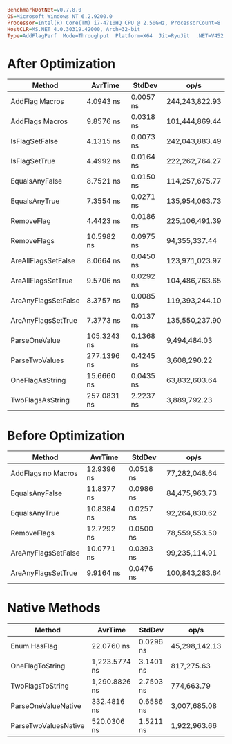 ```ini
BenchmarkDotNet=v0.7.8.0
OS=Microsoft Windows NT 6.2.9200.0
Processor=Intel(R) Core(TM) i7-4710HQ CPU @ 2.50GHz, ProcessorCount=8
HostCLR=MS.NET 4.0.30319.42000, Arch=32-bit
Type=AddFlagPerf  Mode=Throughput  Platform=X64  Jit=RyuJit  .NET=V452
```

After Optimization
==================

   Method             |   AvrTime   |    StdDev |           op/s |          
--------------------- |------------ |---------- |--------------- |          
 AddFlag Macros       | 4.0943 ns   | 0.0057 ns | 244,243,822.93 |          
 AddFlags Macros      | 9.8576 ns   | 0.0318 ns | 101,444,869.44 |          
 IsFlagSetFalse       | 4.1315 ns   | 0.0073 ns | 242,043,883.49 |
 IsFlagSetTrue        | 4.4992 ns   | 0.0164 ns | 222,262,764.27 |
 EqualsAnyFalse       | 8.7521 ns   | 0.0150 ns | 114,257,675.77 |
 EqualsAnyTrue        | 7.3554 ns   | 0.0271 ns | 135,954,063.73 |
 RemoveFlag           | 4.4423 ns   | 0.0186 ns | 225,106,491.39 |       
 RemoveFlags          | 10.5982 ns  | 0.0975 ns |  94,355,337.44 |
 AreAllFlagsSetFalse  | 8.0664 ns   | 0.0450 ns | 123,971,023.97 |
 AreAllFlagsSetTrue   | 9.5706 ns   | 0.0292 ns | 104,486,763.65 |
 AreAnyFlagsSetFalse  | 8.3757 ns   | 0.0085 ns | 119,393,244.10 |
 AreAnyFlagsSetTrue   | 7.3773 ns   | 0.0137 ns | 135,550,237.90 |
 ParseOneValue        | 105.3243 ns | 0.1368 ns | 9,494,484.03   |
 ParseTwoValues       | 277.1396 ns | 0.4245 ns | 3,608,290.22   |
 OneFlagAsString      |  15.6660 ns | 0.0435 ns | 63,832,603.64  |
 TwoFlagsAsString     | 257.0831 ns | 2.2237 ns |  3,889,792.23  |

Before Optimization
===================

   Method             |   AvrTime     |    StdDev |           op/s |          
--------------------- |-------------- |---------- |--------------- |          
 AddFlags no Macros   | 12.9396 ns    | 0.0518 ns |  77,282,048.64 |
 EqualsAnyFalse       | 11.8377 ns    | 0.0986 ns | 84,475,963.73  |
 EqualsAnyTrue        | 10.8384 ns    | 0.0257 ns | 92,264,830.62  |
 RemoveFlags          | 12.7292 ns    | 0.0500 ns |  78,559,553.50 |
 AreAnyFlagsSetFalse  | 10.0771 ns    | 0.0393 ns |  99,235,114.91 |     
 AreAnyFlagsSetTrue   |  9.9164 ns    | 0.0476 ns | 100,843,283.64 |                                                                     

Native Methods
==============

   Method             |   AvrTime     |    StdDev |           op/s |          
--------------------- |-------------- |---------- |--------------- |          
 Enum.HasFlag         | 22.0760 ns    | 0.0296 ns |  45,298,142.13 |
 OneFlagToString      | 1,223.5774 ns | 3.1401 ns |    817,275.63  |
 TwoFlagsToString     | 1,290.8826 ns | 2.7503 ns |    774,663.79  |
 ParseOneValueNative  | 332.4816 ns   | 0.6586 ns | 3,007,685.08   |
 ParseTwoValuesNative | 520.0306 ns   | 1.5211 ns | 1,922,963.66   |


